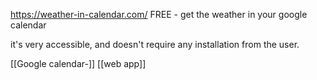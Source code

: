 https://weather-in-calendar.com/
FREE - get the weather in your google calendar

it's very accessible, and doesn't require any installation from the user.

[[Google calendar-]]
[[web app]]
